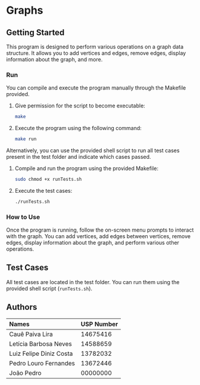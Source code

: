 # Graphs
## Getting Started

This program is designed to perform various operations on a graph data structure. It allows you to add vertices and edges, remove edges, display information about the graph, and more.

### Run

You can compile and execute the program manually through the Makefile provided.

1. Give permission for the script to become executable:

    ```bash
    make
    ```

2. Execute the program using the following command:

    ```bash
    make run
    ```

Alternatively, you can use the provided shell script to run all test cases present in the test folder and indicate which cases passed.

1. Compile and run the program using the provided Makefile:

    ```bash
    sudo chmod +x runTests.sh
    ```

2. Execute the test cases:

    ```bash
    ./runTests.sh
    ```

### How to Use

Once the program is running, follow the on-screen menu prompts to interact with the graph. You can add vertices, add edges between vertices, remove edges, display information about the graph, and perform various other operations.

## Test Cases

All test cases are located in the test folder. You can run them using the provided shell script (`runTests.sh`).

## Authors

| Names                       | USP Number |
| :---------------------------| ---------- |
| Cauê Paiva Lira             | 14675416   |
| Letícia Barbosa Neves       | 14588659   |
| Luiz Felipe Diniz Costa     | 13782032   |
| Pedro Louro Fernandes       | 13672446   |
| João Pedro                  | 00000000   |


